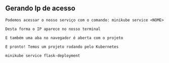 ## Gerando Ip de acesso

```
Podemos acessar o nosso serviço com o comando: minikube service <NOME>
```

```
Desta forma o IP aparece no nosso terminal
```

```
E também uma aba no navegador é aberta com o projeto
```

```
E pronto! Temos um projeto rodando pelo Kubernetes
```

```
minikube service flask-deployment
```
